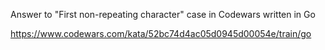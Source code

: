 Answer to "First non-repeating character" case in Codewars written in Go

https://www.codewars.com/kata/52bc74d4ac05d0945d00054e/train/go